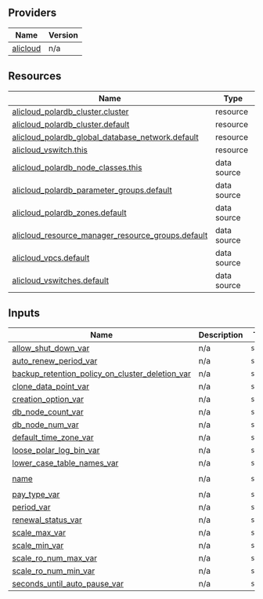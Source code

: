 <!-- BEGIN_TF_DOCS -->
## Providers

| Name | Version |
|------|---------|
| <a name="provider_alicloud"></a> [alicloud](#provider\_alicloud) | n/a |

## Resources

| Name | Type |
|------|------|
| [alicloud_polardb_cluster.cluster](https://registry.terraform.io/providers/hashicorp/alicloud/latest/docs/resources/polardb_cluster) | resource |
| [alicloud_polardb_cluster.default](https://registry.terraform.io/providers/hashicorp/alicloud/latest/docs/resources/polardb_cluster) | resource |
| [alicloud_polardb_global_database_network.default](https://registry.terraform.io/providers/hashicorp/alicloud/latest/docs/resources/polardb_global_database_network) | resource |
| [alicloud_vswitch.this](https://registry.terraform.io/providers/hashicorp/alicloud/latest/docs/resources/vswitch) | resource |
| [alicloud_polardb_node_classes.this](https://registry.terraform.io/providers/hashicorp/alicloud/latest/docs/data-sources/polardb_node_classes) | data source |
| [alicloud_polardb_parameter_groups.default](https://registry.terraform.io/providers/hashicorp/alicloud/latest/docs/data-sources/polardb_parameter_groups) | data source |
| [alicloud_polardb_zones.default](https://registry.terraform.io/providers/hashicorp/alicloud/latest/docs/data-sources/polardb_zones) | data source |
| [alicloud_resource_manager_resource_groups.default](https://registry.terraform.io/providers/hashicorp/alicloud/latest/docs/data-sources/resource_manager_resource_groups) | data source |
| [alicloud_vpcs.default](https://registry.terraform.io/providers/hashicorp/alicloud/latest/docs/data-sources/vpcs) | data source |
| [alicloud_vswitches.default](https://registry.terraform.io/providers/hashicorp/alicloud/latest/docs/data-sources/vswitches) | data source |

## Inputs

| Name | Description | Type | Default | Required |
|------|-------------|------|---------|:--------:|
| <a name="input_allow_shut_down_var"></a> [allow\_shut\_down\_var](#input\_allow\_shut\_down\_var) | n/a | `string` | `"true"` | no |
| <a name="input_auto_renew_period_var"></a> [auto\_renew\_period\_var](#input\_auto\_renew\_period\_var) | n/a | `string` | `"2"` | no |
| <a name="input_backup_retention_policy_on_cluster_deletion_var"></a> [backup\_retention\_policy\_on\_cluster\_deletion\_var](#input\_backup\_retention\_policy\_on\_cluster\_deletion\_var) | n/a | `string` | `"NONE"` | no |
| <a name="input_clone_data_point_var"></a> [clone\_data\_point\_var](#input\_clone\_data\_point\_var) | n/a | `string` | `"LATEST"` | no |
| <a name="input_creation_option_var"></a> [creation\_option\_var](#input\_creation\_option\_var) | n/a | `string` | `"CloneFromPolarDB"` | no |
| <a name="input_db_node_count_var"></a> [db\_node\_count\_var](#input\_db\_node\_count\_var) | n/a | `string` | `"2"` | no |
| <a name="input_db_node_num_var"></a> [db\_node\_num\_var](#input\_db\_node\_num\_var) | n/a | `string` | `"2"` | no |
| <a name="input_default_time_zone_var"></a> [default\_time\_zone\_var](#input\_default\_time\_zone\_var) | n/a | `string` | `"+1:00"` | no |
| <a name="input_loose_polar_log_bin_var"></a> [loose\_polar\_log\_bin\_var](#input\_loose\_polar\_log\_bin\_var) | n/a | `string` | `"ON"` | no |
| <a name="input_lower_case_table_names_var"></a> [lower\_case\_table\_names\_var](#input\_lower\_case\_table\_names\_var) | n/a | `string` | `"1"` | no |
| <a name="input_name"></a> [name](#input\_name) | n/a | `string` | `"tf-examplePolarDBClusterCreate"` | no |
| <a name="input_pay_type_var"></a> [pay\_type\_var](#input\_pay\_type\_var) | n/a | `string` | `"PostPaid"` | no |
| <a name="input_period_var"></a> [period\_var](#input\_period\_var) | n/a | `string` | `"1"` | no |
| <a name="input_renewal_status_var"></a> [renewal\_status\_var](#input\_renewal\_status\_var) | n/a | `string` | `"AutoRenewal"` | no |
| <a name="input_scale_max_var"></a> [scale\_max\_var](#input\_scale\_max\_var) | n/a | `string` | `"3"` | no |
| <a name="input_scale_min_var"></a> [scale\_min\_var](#input\_scale\_min\_var) | n/a | `string` | `"2"` | no |
| <a name="input_scale_ro_num_max_var"></a> [scale\_ro\_num\_max\_var](#input\_scale\_ro\_num\_max\_var) | n/a | `string` | `"3"` | no |
| <a name="input_scale_ro_num_min_var"></a> [scale\_ro\_num\_min\_var](#input\_scale\_ro\_num\_min\_var) | n/a | `string` | `"2"` | no |
| <a name="input_seconds_until_auto_pause_var"></a> [seconds\_until\_auto\_pause\_var](#input\_seconds\_until\_auto\_pause\_var) | n/a | `string` | `"3660"` | no |
<!-- END_TF_DOCS -->    
